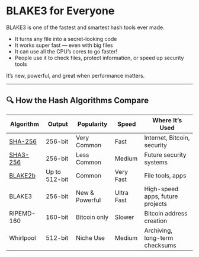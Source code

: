 # BLAKE3 for Everyone

BLAKE3 is one of the fastest and smartest hash tools ever made.

- It turns any file into a secret-looking code
- It works super fast — even with big files
- It can use all the CPU’s cores to go faster!
- People use it to check files, protect information, or speed up security tools

It’s new, powerful, and great when performance matters.

---

## 🔍 How the Hash Algorithms Compare

| Algorithm   | Output | Popularity    | Speed     | Where It’s Used                    |
|-------------|--------|----------------|-----------|------------------------------------|
| [SHA-256](/algo/sha256)     | 256-bit| Very Common    | Fast      | Internet, Bitcoin, security        |
| [SHA3-256](/algo/sha3-256)    | 256-bit| Less Common    | Medium    | Future security systems            |
| [BLAKE2b](/algo/blake2b)     | Up to 512-bit | Common  | Very Fast | File tools, apps                   |
| BLAKE3      | 256-bit| New & Powerful | Ultra Fast| High-speed apps, future projects   |
| RIPEMD-160  | 160-bit| Bitcoin only   | Slower    | Bitcoin address creation           |
| Whirlpool   | 512-bit| Niche Use      | Medium    | Archiving, long-term checksums     |
